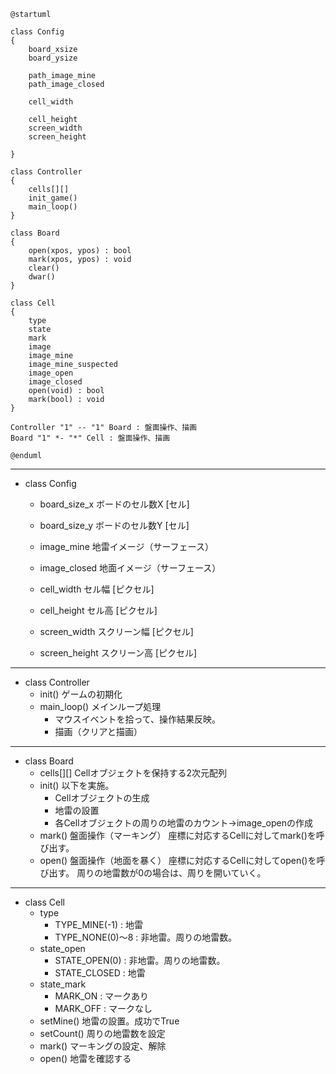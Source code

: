 
```puml
@startuml

class Config
{
    board_xsize
    board_ysize

    path_image_mine
    path_image_closed

    cell_width

    cell_height
    screen_width
    screen_height

}

class Controller 
{
    cells[][]
    init_game()
    main_loop()
}

class Board
{
    open(xpos, ypos) : bool
    mark(xpos, ypos) : void
    clear()
    dwar()
}

class Cell
{
    type
    state
    mark
    image
    image_mine
    image_mine_suspected
    image_open
    image_closed
    open(void) : bool
    mark(bool) : void
}

Controller "1" -- "1" Board : 盤面操作、描画
Board "1" *- "*" Cell : 盤面操作、描画

@enduml
```


---
- class Config
    - board_size_x
        ボードのセル数X [セル]
    - board_size_y
        ボードのセル数Y [セル]

    - image_mine
        地雷イメージ（サーフェース）
    - image_closed
        地面イメージ（サーフェース）

    - cell_width
        セル幅 [ピクセル]
    - cell_height
        セル高 [ピクセル]
    - screen_width
        スクリーン幅 [ピクセル]
    - screen_height
        スクリーン高 [ピクセル]

---
- class Controller
    - init()
        ゲームの初期化
    - main_loop()
        メインループ処理
        - マウスイベントを拾って、操作結果反映。
        - 描画（クリアと描画）

---
- class Board
    - cells[][]
        Cellオブジェクトを保持する2次元配列
    - init()
        以下を実施。
        - Cellオブジェクトの生成
        - 地雷の設置
        - 各Cellオブジェクトの周りの地雷のカウント→image_openの作成
    - mark()
        盤面操作（マーキング）
        座標に対応するCellに対してmark()を呼び出す。
    - open()
        盤面操作（地面を暴く）
        座標に対応するCellに対してopen()を呼び出す。
        周りの地雷数が0の場合は、周りを開いていく。

---
- class Cell
    - type
        - TYPE_MINE(-1) : 地雷
        - TYPE_NONE(0)～8 : 非地雷。周りの地雷数。
    - state_open
        - STATE_OPEN(0) : 非地雷。周りの地雷数。
        - STATE_CLOSED : 地雷
    - state_mark
        - MARK_ON : マークあり
        - MARK_OFF : マークなし
    - setMine()
        地雷の設置。成功でTrue
    - setCount()
        周りの地雷数を設定
    - mark()
        マーキングの設定、解除
    - open()
        地雷を確認する

